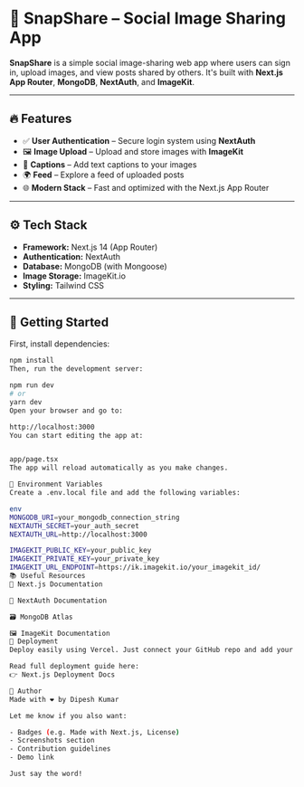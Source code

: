 # 📸 SnapShare – Social Image Sharing App

**SnapShare** is a simple social image-sharing web app where users can sign in, upload images, and view posts shared by others. It's built with **Next.js App Router**, **MongoDB**, **NextAuth**, and **ImageKit**.

---

## 🔥 Features

- ✅ **User Authentication** – Secure login system using **NextAuth**
- 🖼️ **Image Upload** – Upload and store images with **ImageKit**
- 🧾 **Captions** – Add text captions to your images
- 🌍 **Feed** – Explore a feed of uploaded posts
- 🌐 **Modern Stack** – Fast and optimized with the Next.js App Router

---

## ⚙️ Tech Stack

- **Framework:** Next.js 14 (App Router)
- **Authentication:** NextAuth
- **Database:** MongoDB (with Mongoose)
- **Image Storage:** ImageKit.io
- **Styling:** Tailwind CSS

---

## 🚀 Getting Started

First, install dependencies:

```bash
npm install
Then, run the development server:

npm run dev
# or
yarn dev
Open your browser and go to:

http://localhost:3000
You can start editing the app at:


app/page.tsx
The app will reload automatically as you make changes.

🔐 Environment Variables
Create a .env.local file and add the following variables:

env
MONGODB_URI=your_mongodb_connection_string
NEXTAUTH_SECRET=your_auth_secret
NEXTAUTH_URL=http://localhost:3000

IMAGEKIT_PUBLIC_KEY=your_public_key
IMAGEKIT_PRIVATE_KEY=your_private_key
IMAGEKIT_URL_ENDPOINT=https://ik.imagekit.io/your_imagekit_id/
📚 Useful Resources
📘 Next.js Documentation

🔐 NextAuth Documentation

🗃️ MongoDB Atlas

🖼️ ImageKit Documentation
🚀 Deployment
Deploy easily using Vercel. Just connect your GitHub repo and add your .env variables in the Vercel dashboard.

Read full deployment guide here:
👉 Next.js Deployment Docs

🙌 Author
Made with ❤️ by Dipesh Kumar

Let me know if you also want:

- Badges (e.g. Made with Next.js, License)
- Screenshots section
- Contribution guidelines
- Demo link

Just say the word!
